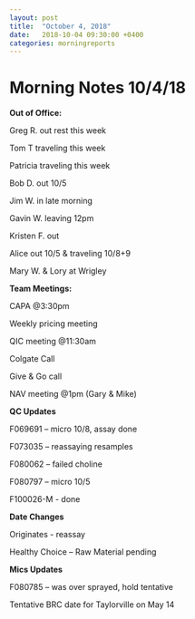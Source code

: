 ```yaml
---
layout: post
title:  "October 4, 2018"
date:   2018-10-04 09:30:00 +0400
categories: morningreports
---
```

# Morning Notes 10/4/18

**Out of Office:**

Greg R. out rest this week

Tom T traveling this week

Patricia traveling this week

Bob D. out 10/5

Jim W. in late morning

Gavin W. leaving 12pm

Kristen F. out

Alice out 10/5 & traveling 10/8+9

Mary W. & Lory at Wrigley

**Team Meetings:**

CAPA \@3:30pm

Weekly pricing meeting

QIC meeting \@11:30am

Colgate Call

Give & Go call

NAV meeting \@1pm (Gary & Mike)

**QC Updates**

F069691 – micro 10/8, assay done

F073035 – reassaying resamples

F080062 – failed choline

F080797 – micro 10/5

F100026-M - done

**Date Changes**

Originates - reassay

Healthy Choice – Raw Material pending

**Mics Updates**

F080785 – was over sprayed, hold tentative

Tentative BRC date for Taylorville on May 14